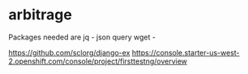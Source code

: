 # arbitrage

Packages needed are
jq - json query
wget - 



https://github.com/sclorg/django-ex
https://console.starter-us-west-2.openshift.com/console/project/firsttestng/overview
